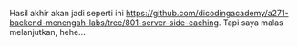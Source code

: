 Hasil akhir akan jadi seperti ini https://github.com/dicodingacademy/a271-backend-menengah-labs/tree/801-server-side-caching. Tapi saya malas melanjutkan, hehe...
